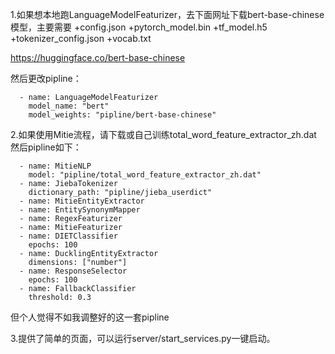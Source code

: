 1.如果想本地跑LanguageModelFeaturizer，去下面网址下载bert-base-chinese模型，主要需要
+config.json
+pytorch_model.bin
+tf_model.h5
+tokenizer_config.json
+vocab.txt

https://huggingface.co/bert-base-chinese

然后更改pipline：

```
  - name: LanguageModelFeaturizer
    model_name: "bert"
    model_weights: "pipline/bert-base-chinese"
```

2.如果使用Mitie流程，请下载或自己训练total_word_feature_extractor_zh.dat
然后pipline如下：
```
  - name: MitieNLP
    model: "pipline/total_word_feature_extractor_zh.dat"
  - name: JiebaTokenizer
    dictionary_path: "pipline/jieba_userdict"
  - name: MitieEntityExtractor
  - name: EntitySynonymMapper
  - name: RegexFeaturizer
  - name: MitieFeaturizer
  - name: DIETClassifier
    epochs: 100
  - name: DucklingEntityExtractor
    dimensions: ["number"]
  - name: ResponseSelector
    epochs: 100
  - name: FallbackClassifier
    threshold: 0.3
```
但个人觉得不如我调整好的这一套pipline

3.提供了简单的页面，可以运行server/start_services.py一键启动。
